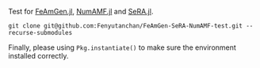 Test for [FeAmGen.jl](https://github.com/zhaoli-IHEP/FeAmGen.jl.git), [NumAMF.jl](https://github.com/zhaoli-IHEP/NumAMF2.jl.git) and [SeRA.jl](https://github.com/zhaoli-IHEP/SeRA2.jl.git).

```shell
git clone git@github.com:Fenyutanchan/FeAmGen-SeRA-NumAMF-test.git --recurse-submodules
```

Finally, please using `Pkg.instantiate()` to make sure the environment installed correctly.
